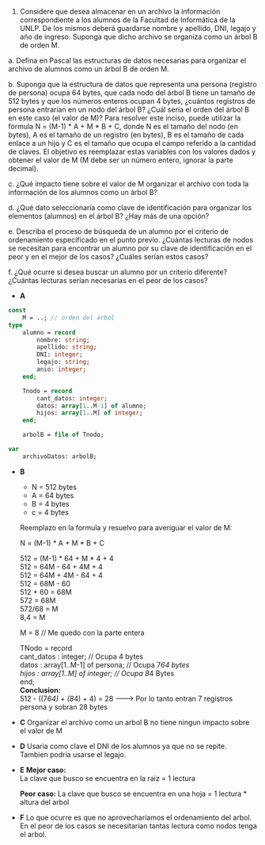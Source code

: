 1. Considere que desea almacenar en un archivo la información correspondiente a los
alumnos de la Facultad de Informática de la UNLP. De los mismos deberá guardarse
nombre y apellido, DNI, legajo y año de ingreso. Suponga que dicho archivo se organiza
como un árbol B de orden M.

a. Defina en Pascal las estructuras de datos necesarias para organizar el archivo de
alumnos como un árbol B de orden M.

b. Suponga que la estructura de datos que representa una persona (registro de
persona) ocupa 64 bytes, que cada nodo del árbol B tiene un tamaño de 512
bytes y que los números enteros ocupan 4 bytes, ¿cuántos registros de persona
entrarían en un nodo del árbol B? ¿Cuál sería el orden del árbol B en este caso (el
valor de M)? Para resolver este inciso, puede utilizar la fórmula N = (M-1) * A + M *
B + C, donde N es el tamaño del nodo (en bytes), A es el tamaño de un registro
(en bytes), B es el tamaño de cada enlace a un hijo y C es el tamaño que ocupa
el campo referido a la cantidad de claves. El objetivo es reemplazar estas
variables con los valores dados y obtener el valor de M (M debe ser un número
entero, ignorar la parte decimal).

c. ¿Qué impacto tiene sobre el valor de M organizar el archivo con toda la
información de los alumnos como un árbol B?

d. ¿Qué dato seleccionaría como clave de identificación para organizar los
elementos (alumnos) en el árbol B? ¿Hay más de una opción?

e. Describa el proceso de búsqueda de un alumno por el criterio de ordenamiento
especificado en el punto previo. ¿Cuántas lecturas de nodos se necesitan para
encontrar un alumno por su clave de identificación en el peor y en el mejor de
los casos? ¿Cuáles serían estos casos?

f. ¿Qué ocurre si desea buscar un alumno por un criterio diferente? ¿Cuántas
lecturas serían necesarias en el peor de los casos?

- **A**
```pascal
const 
    M = ..; // orden del arbol
type 
    alumno = record 
        nombre: string;
        apellido: string;
        DNI: integer;
        legajo: string;
        anio: integer;
    end;

    Tnodo = record 
        cant_datos: integer;
        datos: array[1..M-1] of alumno;
        hijos: array[1..M] of integer;
    end;

    arbolB = file of Tnodo;

var 
    archivoDatos: arbolB;
```

- **B**
    - N = 512 bytes
    - A = 64 bytes
    - B = 4 bytes
    - c = 4 bytes 
    
    Reemplazo en la formula y resuelvo para averiguar el valor de M:

    N = (M-1) * A + M * B + C

    512 = (M-1) * 64 + M * 4 + 4  
    512 = 64M - 64 + 4M + 4  
    512 = 64M + 4M - 64 + 4  
    512 = 68M - 60  
    512 + 60 = 68M  
    572 = 68M  
    572/68 = M  
    8,4 = M  

    M = 8    // Me quedo con la parte entera

    TNodo = record  
        cant_datos : integer; // Ocupa 4 bytes  
        datos : array[1..M-1] of persona; // Ocupa 7*64 bytes  
        hijos : array[1..M] of integer; // Ocupa 8*4 Bytes  
    end;  
**Conclusion:**  
 512 - ((7*64) + (8*4) + 4) = 28 ---> Por lo tanto entran 7 registros persona y sobran 28 bytes

- **C**
    Organizar el archivo como un arbol B no tiene ningun impacto sobre  
    el valor de M

- **D** 
    Usaria como clave el DNI de los alumnos ya que no se repite.  
    Tambien podria usarse el legajo.

- **E**
    **Mejor caso:**  
    La clave que busco se encuentra en la raiz = 1 lectura  
    
    **Peor caso:**
    La clave que busco se encuentra en una hoja = 1 lectura * altura del arbol

- **F**
    Lo que ocurre es que no aprovechariamos el ordenamiento del arbol.  
    En el peor de los casos se necesitarian tantas lectura como nodos tenga el arbol.




 
 




    
    


















